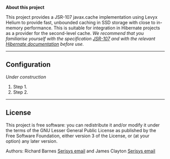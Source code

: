 **About this project**

This project provides a JSR-107 javax.cache implementation using Levyx Helium to provide fast, unbounded caching in SSD storage with close to in-memory performance. This is suitable for integration in Hibernate projects as a provider for the second-level cache. 
*We recommend that you familiarise yourself with the specification [JSR-107](https://github.com/jsr107) and with the relevant [Hibernate documentation](http://docs.jboss.org/hibernate/orm/5.4/userguide/html_single/Hibernate_User_Guide.html#caching) before use.*

---

## Configuration

*Under construction*

1. Step 1.
2. Step 2.

---

## License
This project is free software: you can redistribute it and/or modify it under the terms of the GNU Lesser General Public License as published by the Free Software Foundation, either version 3 of the License, or (at your option) any later version.

Authors: 
Richard Barnes [Serisys email](mailto:richard.barnes@serisys.com) and James Clayton [Serisys email](james.clayton@serisys.com)